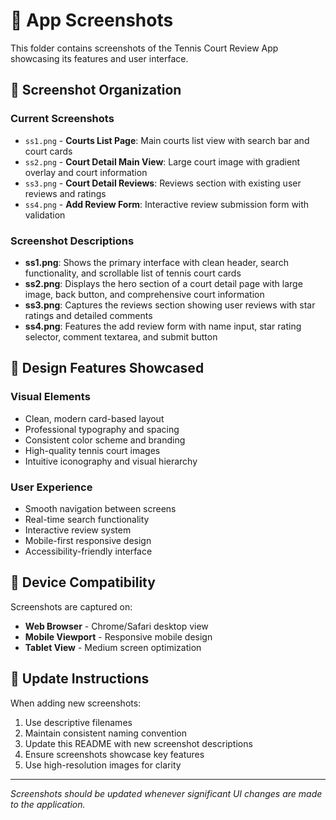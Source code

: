 # 📱 App Screenshots

This folder contains screenshots of the Tennis Court Review App showcasing its features and user interface.

## 📁 Screenshot Organization

### Current Screenshots
- `ss1.png` - **Courts List Page**: Main courts list view with search bar and court cards
- `ss2.png` - **Court Detail Main View**: Large court image with gradient overlay and court information
- `ss3.png` - **Court Detail Reviews**: Reviews section with existing user reviews and ratings
- `ss4.png` - **Add Review Form**: Interactive review submission form with validation

### Screenshot Descriptions
- **ss1.png**: Shows the primary interface with clean header, search functionality, and scrollable list of tennis court cards
- **ss2.png**: Displays the hero section of a court detail page with large image, back button, and comprehensive court information
- **ss3.png**: Captures the reviews section showing user reviews with star ratings and detailed comments
- **ss4.png**: Features the add review form with name input, star rating selector, comment textarea, and submit button

## 🎨 Design Features Showcased

### Visual Elements
- Clean, modern card-based layout
- Professional typography and spacing
- Consistent color scheme and branding
- High-quality tennis court images
- Intuitive iconography and visual hierarchy

### User Experience
- Smooth navigation between screens
- Real-time search functionality
- Interactive review system
- Mobile-first responsive design
- Accessibility-friendly interface

## 📱 Device Compatibility

Screenshots are captured on:
- **Web Browser** - Chrome/Safari desktop view
- **Mobile Viewport** - Responsive mobile design
- **Tablet View** - Medium screen optimization

## 🔄 Update Instructions

When adding new screenshots:
1. Use descriptive filenames
2. Maintain consistent naming convention
3. Update this README with new screenshot descriptions
4. Ensure screenshots showcase key features
5. Use high-resolution images for clarity

---

*Screenshots should be updated whenever significant UI changes are made to the application.*
